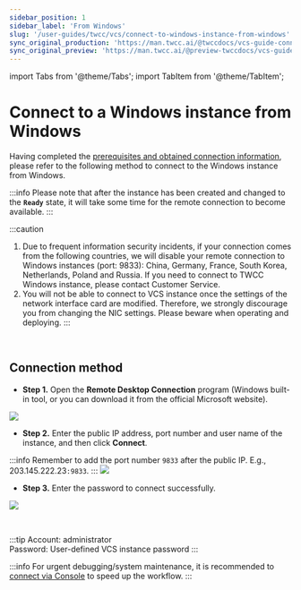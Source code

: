 ```yaml
---
sidebar_position: 1
sidebar_label: 'From Windows'
slug: '/user-guides/twcc/vcs/connect-to-windows-instance-from-windows'
sync_original_production: 'https://man.twcc.ai/@twccdocs/vcs-guide-connect-to-windows-from-windows-zh' 
sync_original_preview: 'https://man.twcc.ai/@preview-twccdocs/vcs-guide-connect-to-windows-from-windows-zh' 
---
```


import Tabs from '@theme/Tabs';
import TabItem from '@theme/TabItem';

# Connect to a Windows instance from Windows

Having completed the [prerequisites and obtained connection information](/user-guides/twcc/vcs/instances/details/console.md), please refer to the following method to connect to the Windows instance from Windows.

:::info
Please note that after the instance has been created and changed to the **`Ready`** state, it will take some time for the remote connection to become available.
:::

:::caution
1. Due to frequent information security incidents, if your connection comes from the following countries, we will disable your remote connection to Windows instances (port: 9833): China, Germany, France, South Korea, Netherlands, Poland and Russia. If you need to connect to TWCC Windows instance, please contact Customer Service.
2. You will not be able to connect to VCS instance once the settings of the network interface card are modified. Therefore, we strongly discourage you from changing the NIC settings. Please beware when operating and deploying.
:::

<br/>

## Connection method

- **Step 1.** Open the **Remote Desktop Connection** program (Windows built-in tool, or you can download it from the official Microsoft website).

![](https://cos.twcc.ai/SYS-MANUAL/uploads/upload_684a5e256e0fa4a4941d16eec10433e6.png)

- **Step 2.** Enter the public IP address, port number and user name of the instance, and then click **Connect**.
    
:::info
Remember to add the port number `9833` after the public IP. E.g., 203.145.222.23`:9833`.
:::
![](https://cos.twcc.ai/SYS-MANUAL/uploads/upload_b1373c3c43427837667e57a967250fc0.png)

- **Step 3.** Enter the password to connect successfully.

![](https://cos.twcc.ai/SYS-MANUAL/uploads/upload_85a08f020c91828bcd92f5d2800af23a.png)

<br/>

:::tip
Account: administrator<br/>
Password: User-defined VCS instance password
:::

:::info
For urgent debugging/system maintenance, it is recommended to [<ins>connect via Console</ins>](/user-guides/twcc/vcs/instances/details/console.md) to speed up the workflow.
:::